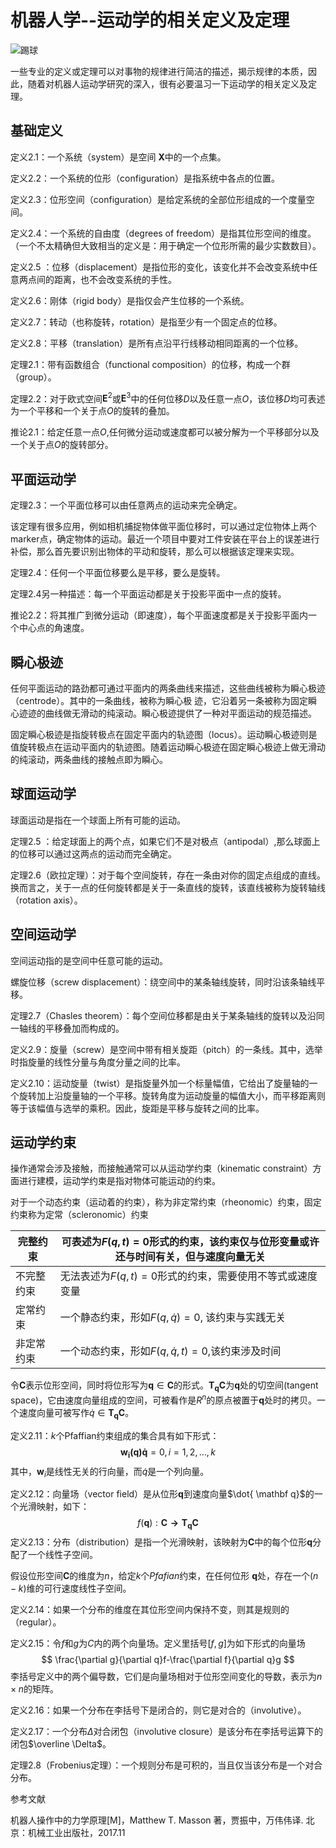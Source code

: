 # 机器人学--运动学的相关定义及定理

![踢球](F:\LearningNotes\Robotics\RoboticsAlgorithm\docs\image\机器人操作中的力学原理.jpg)

一些专业的定义或定理可以对事物的规律进行简洁的描述，揭示规律的本质，因此，随着对机器人运动学研究的深入，很有必要温习一下运动学的相关定义及定理。

## 基础定义

定义2.1：一个系统（system）是空间 $\mathbf X$中的一个点集。

定义2.2：一个系统的位形（configuration）是指系统中各点的位置。

定义2.3：位形空间（configuration）是给定系统的全部位形组成的一个度量空间。

定义2.4：一个系统的自由度（degrees of freedom）是指其位形空间的维度。（一个不太精确但大致相当的定义是：用于确定一个位形所需的最少实数数目）。

定义2.5 ：位移（displacement）是指位形的变化，该变化并不会改变系统中任意两点间的距离，也不会改变系统的手性。

定义2.6：刚体（rigid body）是指仅会产生位移的一个系统。

定义2.7：转动（也称旋转，rotation）是指至少有一个固定点的位移。

定义2.8：平移（translation）是所有点沿平行线移动相同距离的一个位移。

定理2.1：带有函数组合（functional composition）的位移，构成一个群（group）。

定理2.2：对于欧式空间$\mathbf E^2$或$\mathbf E^3$中的任何位移$D$以及任意一点$O$，该位移$D$均可表述为一个平移和一个关于点$O$的旋转的叠加。

推论2.1：给定任意一点$O$,任何微分运动或速度都可以被分解为一个平移部分以及一个关于点$O$的旋转部分。

## 平面运动学

定理2.3：一个平面位移可以由任意两点的运动来完全确定。 

该定理有很多应用，例如相机捕捉物体做平面位移时，可以通过定位物体上两个marker点，确定物体的运动。最近一个项目中要对工件安装在平台上的误差进行补偿，那么首先要识别出物体的平动和旋转，那么可以根据该定理来实现。

定理2.4：任何一个平面位移要么是平移，要么是旋转。

定理2.4另一种描述：每一个平面运动都是关于投影平面中一点的旋转。

推论2.2：将其推广到微分运动（即速度），每个平面速度都是关于投影平面内一个中心点的角速度。

## 瞬心极迹

任何平面运动的路劲都可通过平面内的两条曲线来描述，这些曲线被称为瞬心极迹（centrode）。其中的一条曲线，被称为瞬心极 迹，它沿着另一条被称为固定瞬心迹迹的曲线做无滑动的纯滚动。瞬心极迹提供了一种对平面运动的规范描述。

固定瞬心极迹是指旋转极点在固定平面内的轨迹图（locus）。运动瞬心极迹则是值旋转极点在运动平面内的轨迹图。随着运动瞬心极迹在固定瞬心极迹上做无滑动的纯滚动，两条曲线的接触点即为瞬心。

## 球面运动学

 球面运动是指在一个球面上所有可能的运动。

定理2.5 ：给定球面上的两个点，如果它们不是对极点（antipodal）,那么球面上的位移可以通过这两点的运动而完全确定。

定理2.6（欧拉定理）：对于每个空间旋转，存在一条由对你的固定点组成的直线。换而言之，关于一点的任何旋转都是关于一条直线的旋转，该直线被称为旋转轴线（rotation axis）。

## 空间运动学

空间运动指的是空间中任意可能的运动。

螺旋位移（screw displacement）：绕空间中的某条轴线旋转，同时沿该条轴线平移。

定理2.7（Chasles theorem）：每个空间位移都是由关于某条轴线的旋转以及沿同一轴线的平移叠加而构成的。

定义2.9：旋量（screw）是空间中带有相关旋距（pitch）的一条线。其中，选举时指旋量的线性分量与角度分量之间的比率。

定义2.10：运动旋量（twist）是指旋量外加一个标量幅值，它给出了旋量轴的一个旋转加上沿旋量轴的一个平移。旋转角度为运动旋量的幅值大小，而平移距离则等于该幅值与选举的乘积。因此，旋距是平移与旋转之间的比率。

## 运动学约束

操作通常会涉及接触，而接触通常可以从运动学约束（kinematic constraint）方面进行建模，运动学约束是指对物体可能运动的约束。

对于一个动态约束（运动着的约束），称为非定常约束（rheonomic）约束，固定约束称为定常（scleronomic）约束

| 完整约束   | 可表述为$F(q,t)=0$形式的约束，该约束仅与位形变量或许还与时间有关，但与速度向量无关 |
| ---------- | ------------------------------------------------------------ |
| 不完整约束 | 无法表述为$F(q,t)=0$形式的约束，需要使用不等式或速度变量     |
| 定常约束   | 一个静态约束，形如$F(q,\dot q)=0$, 该约束与实践无关          |
| 非定常约束 | 一个动态约束，形如$F(q,\dot q,t)=0$,该约束涉及时间           |

令$\mathbf C$表示位形空间，同时将位形写为$\mathbf q\in\mathbf C$的形式。$\mathbf{T_qC}$为$\mathbf q$处的切空间(tangent space)，它由速度向量组成的空间，可被看作是$R^n$的原点被置于$\mathbf  q$处时的拷贝。一个速度向量可被写作$\dot q\in\mathbf{T_qC}$。

定义2.11：$k$个Pfaffian约束组成的集合具有如下形式：
$$
\mathbf {w_i(q)\dot q}=0,i=1,2,\ldots,k
$$
其中，$\mathbf w_i$是线性无关的行向量，而$\dot q$是一个列向量。

定义2.12：向量场（vector field）是从位形$\mathbf q$到速度向量$\dot{ \mathbf q}$的一个光滑映射，如下：
$$
f(\mathbf q):\mathbf {C\to T_qC}
$$
定义2.13：分布（distribution）是指一个光滑映射，该映射为$\mathbf  C$中的每个位形$\mathbf q$分配了一个线性子空间。

假设位形空间$\mathbf  C$的维度为$n$，给定$k$个$Pfafian$约束，在任何位形 $\mathbf q$处，存在一个$(n-k)$维的可行速度线性子空间。

定义2.14：如果一个分布的维度在其位形空间内保持不变，则其是规则的（regular）。

定义2.15：令$f$和$g$为$C$内的两个向量场。定义里括号$[f,g]$为如下形式的向量场
$$
\frac{\partial g}{\partial q}f-\frac{\partial f}{\partial q}g
$$
李括号定义中的两个偏导数，它们是向量场相对于位形空间变化的导数，表示为$n\times n$的矩阵。

定义2.16：如果一个分布在李括号下是闭合的，则它是对合的（involutive）。

定义2.17：一个分布$\Delta$对合闭包（involutive closure）是该分布在李括号运算下的闭包$\overline \Delta$。

定理2.8（Frobenius定理）：一个规则分布是可积的，当且仅当该分布是一个对合分布。



参考文献

机器人操作中的力学原理[M]，Matthew T. Masson 著，贾振中，万伟伟译. 北京：机械工业出版社，2017.11